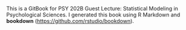This is a GitBook for PSY 202B Guest Lecture: Statistical Modeling in Psychological Sciences. I generated this book using R Markdown and **bookdown** (https://github.com/rstudio/bookdown).

